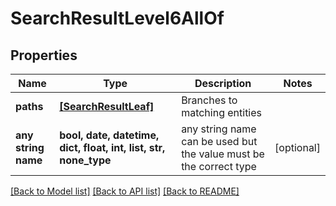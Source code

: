 # SearchResultLevel6AllOf


## Properties
Name | Type | Description | Notes
------------ | ------------- | ------------- | -------------
**paths** | [**[SearchResultLeaf]**](SearchResultLeaf.md) | Branches to matching entities | 
**any string name** | **bool, date, datetime, dict, float, int, list, str, none_type** | any string name can be used but the value must be the correct type | [optional]

[[Back to Model list]](../README.md#documentation-for-models) [[Back to API list]](../README.md#documentation-for-api-endpoints) [[Back to README]](../README.md)


